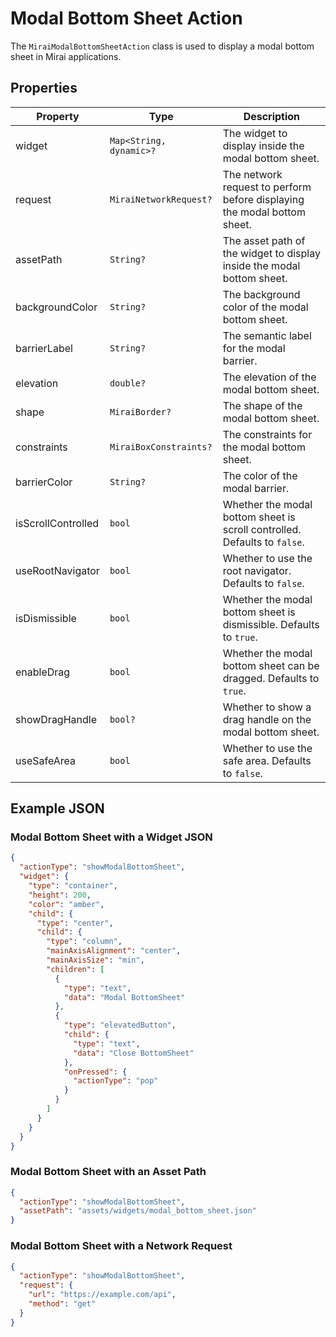 # Modal Bottom Sheet Action

The `MiraiModalBottomSheetAction` class is used to display a modal bottom sheet in Mirai applications.

## Properties

| Property            | Type                          | Description                                                                 |
|---------------------|-------------------------------|-----------------------------------------------------------------------------|
| widget              | `Map<String, dynamic>?`       | The widget to display inside the modal bottom sheet.                        |
| request             | `MiraiNetworkRequest?`        | The network request to perform before displaying the modal bottom sheet.    |
| assetPath           | `String?`                     | The asset path of the widget to display inside the modal bottom sheet.      |
| backgroundColor     | `String?`                     | The background color of the modal bottom sheet.                             |
| barrierLabel        | `String?`                     | The semantic label for the modal barrier.                                   |
| elevation           | `double?`                     | The elevation of the modal bottom sheet.                                    |
| shape               | `MiraiBorder?`                | The shape of the modal bottom sheet.                                        |
| constraints         | `MiraiBoxConstraints?`        | The constraints for the modal bottom sheet.                                 |
| barrierColor        | `String?`                     | The color of the modal barrier.                                             |
| isScrollControlled  | `bool`                        | Whether the modal bottom sheet is scroll controlled. Defaults to `false`.   |
| useRootNavigator    | `bool`                        | Whether to use the root navigator. Defaults to `false`.                     |
| isDismissible       | `bool`                        | Whether the modal bottom sheet is dismissible. Defaults to `true`.          |
| enableDrag          | `bool`                        | Whether the modal bottom sheet can be dragged. Defaults to `true`.          |
| showDragHandle      | `bool?`                       | Whether to show a drag handle on the modal bottom sheet.                    |
| useSafeArea         | `bool`                        | Whether to use the safe area. Defaults to `false`.                          |

## Example JSON

### Modal Bottom Sheet with a Widget JSON

```json
{
  "actionType": "showModalBottomSheet",
  "widget": {
    "type": "container",
    "height": 200,
    "color": "amber",
    "child": {
      "type": "center",
      "child": {
        "type": "column",
        "mainAxisAlignment": "center",
        "mainAxisSize": "min",
        "children": [
          {
            "type": "text",
            "data": "Modal BottomSheet"
          },
          {
            "type": "elevatedButton",
            "child": {
              "type": "text",
              "data": "Close BottomSheet"
            },
            "onPressed": {
              "actionType": "pop"
            }
          }
        ]
      }
    }
  }
}
```

### Modal Bottom Sheet with an Asset Path

```json
{
  "actionType": "showModalBottomSheet",
  "assetPath": "assets/widgets/modal_bottom_sheet.json"
}
```

### Modal Bottom Sheet with a Network Request

```json
{
  "actionType": "showModalBottomSheet",
  "request": {
    "url": "https://example.com/api",
    "method": "get"
  }
}
```